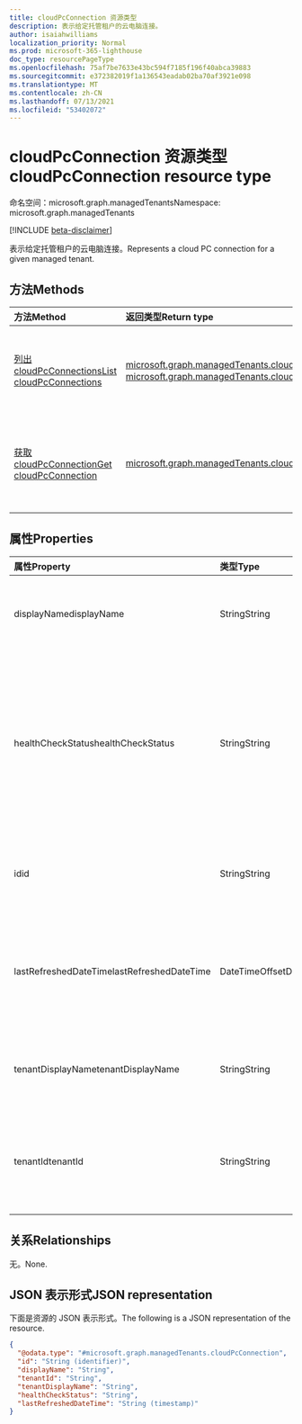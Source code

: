 ```yaml
---
title: cloudPcConnection 资源类型
description: 表示给定托管租户的云电脑连接。
author: isaiahwilliams
localization_priority: Normal
ms.prod: microsoft-365-lighthouse
doc_type: resourcePageType
ms.openlocfilehash: 75af7be7633e43bc594f7185f196f40abca39883
ms.sourcegitcommit: e372382019f1a136543eadab02ba70af3921e098
ms.translationtype: MT
ms.contentlocale: zh-CN
ms.lasthandoff: 07/13/2021
ms.locfileid: "53402072"
---
```

# <a name="cloudpcconnection-resource-type"></a><span data-ttu-id="81ddd-103">cloudPcConnection 资源类型</span><span class="sxs-lookup"><span data-stu-id="81ddd-103">cloudPcConnection resource type</span></span>

<span data-ttu-id="81ddd-104">命名空间：microsoft.graph.managedTenants</span><span class="sxs-lookup"><span data-stu-id="81ddd-104">Namespace: microsoft.graph.managedTenants</span></span>

[!INCLUDE [beta-disclaimer](../../includes/beta-disclaimer.md)]

<span data-ttu-id="81ddd-105">表示给定托管租户的云电脑连接。</span><span class="sxs-lookup"><span data-stu-id="81ddd-105">Represents a cloud PC connection for a given managed tenant.</span></span>

## <a name="methods"></a><span data-ttu-id="81ddd-106">方法</span><span class="sxs-lookup"><span data-stu-id="81ddd-106">Methods</span></span>
|<span data-ttu-id="81ddd-107">方法</span><span class="sxs-lookup"><span data-stu-id="81ddd-107">Method</span></span>|<span data-ttu-id="81ddd-108">返回类型</span><span class="sxs-lookup"><span data-stu-id="81ddd-108">Return type</span></span>|<span data-ttu-id="81ddd-109">说明</span><span class="sxs-lookup"><span data-stu-id="81ddd-109">Description</span></span>|
|:---|:---|:---|
|[<span data-ttu-id="81ddd-110">列出 cloudPcConnections</span><span class="sxs-lookup"><span data-stu-id="81ddd-110">List cloudPcConnections</span></span>](../api/managedtenants-managedtenant-list-cloudpcconnections.md)|<span data-ttu-id="81ddd-111">[microsoft.graph.managedTenants.cloudPcConnection](../resources/managedtenants-cloudpcconnection.md) 集合</span><span class="sxs-lookup"><span data-stu-id="81ddd-111">[microsoft.graph.managedTenants.cloudPcConnection](../resources/managedtenants-cloudpcconnection.md) collection</span></span>|<span data-ttu-id="81ddd-112">获取 [cloudPcConnection](../resources/managedtenants-cloudpcconnection.md) 对象及其属性的列表。</span><span class="sxs-lookup"><span data-stu-id="81ddd-112">Get a list of the [cloudPcConnection](../resources/managedtenants-cloudpcconnection.md) objects and their properties.</span></span>|
|[<span data-ttu-id="81ddd-113">获取 cloudPcConnection</span><span class="sxs-lookup"><span data-stu-id="81ddd-113">Get cloudPcConnection</span></span>](../api/managedtenants-cloudpcconnection-get.md)|[<span data-ttu-id="81ddd-114">microsoft.graph.managedTenants.cloudPcConnection</span><span class="sxs-lookup"><span data-stu-id="81ddd-114">microsoft.graph.managedTenants.cloudPcConnection</span></span>](../resources/managedtenants-cloudpcconnection.md)|<span data-ttu-id="81ddd-115">读取 [cloudPcConnection](../resources/managedtenants-cloudpcconnection.md) 对象的属性和关系。</span><span class="sxs-lookup"><span data-stu-id="81ddd-115">Read the properties and relationships of a [cloudPcConnection](../resources/managedtenants-cloudpcconnection.md) object.</span></span>|

## <a name="properties"></a><span data-ttu-id="81ddd-116">属性</span><span class="sxs-lookup"><span data-stu-id="81ddd-116">Properties</span></span>
|<span data-ttu-id="81ddd-117">属性</span><span class="sxs-lookup"><span data-stu-id="81ddd-117">Property</span></span>|<span data-ttu-id="81ddd-118">类型</span><span class="sxs-lookup"><span data-stu-id="81ddd-118">Type</span></span>|<span data-ttu-id="81ddd-119">说明</span><span class="sxs-lookup"><span data-stu-id="81ddd-119">Description</span></span>|
|:---|:---|:---|
|<span data-ttu-id="81ddd-120">displayName</span><span class="sxs-lookup"><span data-stu-id="81ddd-120">displayName</span></span>|<span data-ttu-id="81ddd-121">String</span><span class="sxs-lookup"><span data-stu-id="81ddd-121">String</span></span>|<span data-ttu-id="81ddd-122">云显示名称连接数。</span><span class="sxs-lookup"><span data-stu-id="81ddd-122">The display name of the cloud PC connection.</span></span> <span data-ttu-id="81ddd-123">必填。</span><span class="sxs-lookup"><span data-stu-id="81ddd-123">Required.</span></span> <span data-ttu-id="81ddd-124">只读。</span><span class="sxs-lookup"><span data-stu-id="81ddd-124">Read-only.</span></span>|
|<span data-ttu-id="81ddd-125">healthCheckStatus</span><span class="sxs-lookup"><span data-stu-id="81ddd-125">healthCheckStatus</span></span>|<span data-ttu-id="81ddd-126">String</span><span class="sxs-lookup"><span data-stu-id="81ddd-126">String</span></span>|<span data-ttu-id="81ddd-127">云电脑连接的运行状况。</span><span class="sxs-lookup"><span data-stu-id="81ddd-127">The health status of the cloud PC connection.</span></span> <span data-ttu-id="81ddd-128">可取值为：`pending`、`running`、`passed`、`failed`、`unknownFutureValue`。</span><span class="sxs-lookup"><span data-stu-id="81ddd-128">Possible values are: `pending`, `running`, `passed`, `failed`, `unknownFutureValue`.</span></span>  <span data-ttu-id="81ddd-129">必需。</span><span class="sxs-lookup"><span data-stu-id="81ddd-129">Required.</span></span> <span data-ttu-id="81ddd-130">只读。</span><span class="sxs-lookup"><span data-stu-id="81ddd-130">Read-only.</span></span>|
|<span data-ttu-id="81ddd-131">id</span><span class="sxs-lookup"><span data-stu-id="81ddd-131">id</span></span>|<span data-ttu-id="81ddd-132">String</span><span class="sxs-lookup"><span data-stu-id="81ddd-132">String</span></span>|<span data-ttu-id="81ddd-133">云电脑连接的唯一标识符。</span><span class="sxs-lookup"><span data-stu-id="81ddd-133">The unique identifier for the cloud PC connection.</span></span> <span data-ttu-id="81ddd-134">必填。</span><span class="sxs-lookup"><span data-stu-id="81ddd-134">Required.</span></span> <span data-ttu-id="81ddd-135">只读。</span><span class="sxs-lookup"><span data-stu-id="81ddd-135">Read-only.</span></span>|
|<span data-ttu-id="81ddd-136">lastRefreshedDateTime</span><span class="sxs-lookup"><span data-stu-id="81ddd-136">lastRefreshedDateTime</span></span>|<span data-ttu-id="81ddd-137">DateTimeOffset</span><span class="sxs-lookup"><span data-stu-id="81ddd-137">DateTimeOffset</span></span>|<span data-ttu-id="81ddd-138">实体上次在多租户管理平台中更新的日期和时间。</span><span class="sxs-lookup"><span data-stu-id="81ddd-138">Date and time the entity was last updated in the multi-tenant management platform.</span></span> <span data-ttu-id="81ddd-139">必填。</span><span class="sxs-lookup"><span data-stu-id="81ddd-139">Required.</span></span> <span data-ttu-id="81ddd-140">只读。</span><span class="sxs-lookup"><span data-stu-id="81ddd-140">Read-only.</span></span>|
|<span data-ttu-id="81ddd-141">tenantDisplayName</span><span class="sxs-lookup"><span data-stu-id="81ddd-141">tenantDisplayName</span></span>|<span data-ttu-id="81ddd-142">String</span><span class="sxs-lookup"><span data-stu-id="81ddd-142">String</span></span>|<span data-ttu-id="81ddd-143">托管显示名称租户的租户。</span><span class="sxs-lookup"><span data-stu-id="81ddd-143">The display name for the managed tenant.</span></span> <span data-ttu-id="81ddd-144">必填。</span><span class="sxs-lookup"><span data-stu-id="81ddd-144">Required.</span></span> <span data-ttu-id="81ddd-145">只读。</span><span class="sxs-lookup"><span data-stu-id="81ddd-145">Read-only.</span></span>|
|<span data-ttu-id="81ddd-146">tenantId</span><span class="sxs-lookup"><span data-stu-id="81ddd-146">tenantId</span></span>|<span data-ttu-id="81ddd-147">String</span><span class="sxs-lookup"><span data-stu-id="81ddd-147">String</span></span>|<span data-ttu-id="81ddd-148">托管Azure Active Directory租户的租户[标识符](../resources/managedtenants-tenant.md)。</span><span class="sxs-lookup"><span data-stu-id="81ddd-148">The Azure Active Directory tenant identifier for the [managed tenant](../resources/managedtenants-tenant.md).</span></span> <span data-ttu-id="81ddd-149">必填。</span><span class="sxs-lookup"><span data-stu-id="81ddd-149">Required.</span></span> <span data-ttu-id="81ddd-150">只读。</span><span class="sxs-lookup"><span data-stu-id="81ddd-150">Read-only.</span></span>|

## <a name="relationships"></a><span data-ttu-id="81ddd-151">关系</span><span class="sxs-lookup"><span data-stu-id="81ddd-151">Relationships</span></span>
<span data-ttu-id="81ddd-152">无。</span><span class="sxs-lookup"><span data-stu-id="81ddd-152">None.</span></span>

## <a name="json-representation"></a><span data-ttu-id="81ddd-153">JSON 表示形式</span><span class="sxs-lookup"><span data-stu-id="81ddd-153">JSON representation</span></span>
<span data-ttu-id="81ddd-154">下面是资源的 JSON 表示形式。</span><span class="sxs-lookup"><span data-stu-id="81ddd-154">The following is a JSON representation of the resource.</span></span>
<!-- {
  "blockType": "resource",
  "keyProperty": "id",
  "@odata.type": "microsoft.graph.managedTenants.cloudPcConnection",
  "baseType": "microsoft.graph.entity",
  "openType": true
}
-->
``` json
{
  "@odata.type": "#microsoft.graph.managedTenants.cloudPcConnection",
  "id": "String (identifier)",
  "displayName": "String",
  "tenantId": "String",
  "tenantDisplayName": "String",
  "healthCheckStatus": "String",
  "lastRefreshedDateTime": "String (timestamp)"
}
```
